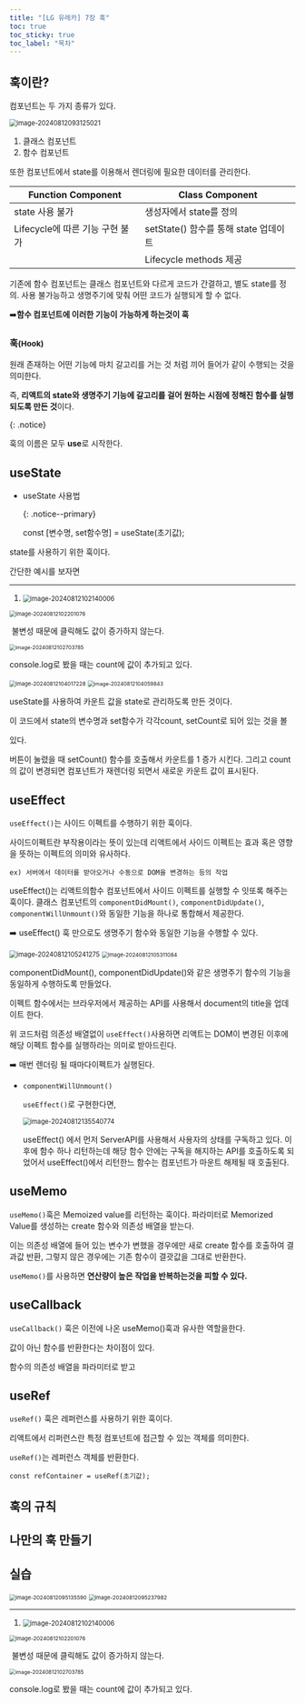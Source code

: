```yaml
---
title: "[LG 유레카] 7장 훅"
toc: true
toc_sticky: true
toc_label: "목차"
---
```


## 훅이란?

컴포넌트는 두 가지 종류가 있다.

<img src="/../../images/2024-08-12-훅/image-20240812093125021.png" alt="image-20240812093125021" style="zoom:80%;" />

1. 클래스 컴포넌트
2. 함수 컴포넌트

또한 컴포넌트에서 state를 이용해서 렌더링에 필요한 데이터를 관리한다.

| Function Component              | Class Component                       |
| ------------------------------- | ------------------------------------- |
| state 사용 불가                 | 생성자에서 state를 정의               |
| Lifecycle에 따른 기능 구현 불가 | setState() 함수를 통해 state 업데이트 |
|                                 | Lifecycle methods 제공                |

기존에 함수 컴포넌트는 클래스 컴포넌트와 다르게 코드가 간결하고, 별도 state를 정의. 사용 불가능하고 생명주기에 맞춰 어떤 코드가 실행되게 할 수 없다.

➡️**함수 컴포넌트에 이러한 기능이 가능하게 하는것이 <span class="hlm">훅</span>**



### 훅<small>(Hook)</small>

원래 존재하는 어떤 기능에 마치 갈고리를 거는 것 처럼 끼어 들어가 같이 수행되는 것을 의미한다.

즉, <span class="hlm">**리액트의 state와 생명주기 기능에 갈고리를 걸어 원하는 시점에 정해진 함수를 실행되도록 만든 것**</span>이다.

{: .notice}

훅의 이름은 모두 **use**로 시작한다.



## useState

- useState 사용법

  {: .notice--primary}

  const [변수명, set함수명] = useState(초기값);

state를 사용하기 위한 훅이다.

간단한 예시를 보자면



---

1. <img src="/../../images/2024-08-12-훅/image-20240812102140006.png" alt="image-20240812102140006" style="zoom:80%;" />

<img src="../../../images/2024-08-12-훅/image-20240812102201076.png" alt="image-20240812102201076" style="zoom:67%;" />

​		불변성 때문에 클릭해도 값이 증가하지 않는다.

<img src="/../../images/2024-08-12-훅/image-20240812102703785.png" alt="image-20240812102703785" style="zoom:65%;" />

console.log로 봤을 때는 count에 값이 추가되고 있다.



<img src="/../../images/2024-08-12-훅/image-20240812104017228.png" alt="image-20240812104017228" style="zoom:67%;" />

<img src="/../../images/2024-08-12-훅/image-20240812104059843.png" alt="image-20240812104059843" style="zoom:65%;" />



useState를 사용하여 카운트 값을 state로 관리하도록 만든 것이다.

이 코드에서 state의 변수명과 set함수가 각각count, setCount로 되어 있는 것을 볼 

있다.

버튼이 눌렸을 때 setCount() 함수를 호출해서 카운트를 1 증가 시킨다. 그리고 count의 값이 변경되면 컴포넌트가 재렌더링 되면서 새로운 카운트 값이 표시된다.

## useEffect

`useEffect()`는  사이드 이펙트를 수행하기 위한 훅이다. 

사이드이펙트란 부작용이라는 뜻이 있는데 리액트에서 사이드 이펙트는  효과 혹은 영향을 뜻하는 이펙트의 의미와 유사하다.

`ex) 서버에서 데이터를 받아오거나 수동으로 DOM을 변경하는 등의 작업`



useEffect()는 리액트의함수 컴포넌트에서 사이드 이펙트를 실행할 수 잇또록 해주는 훅이다. 클래스 컴포넌트의 `componentDidMount()`, `componentDidUpdate()`, `componentWillUnmount()`와 동일한 기능을 하나로 통합해서 제공한다.

➡️ useEffect() 훅 만으로도 생명주기 함수와 동일한 기능을 수행할 수 있다.

<img src="/../../images/2024-08-12-훅/image-20240812105241275.png" alt="image-20240812105241275" style="zoom:80%;" />

<img src="/../../images/2024-08-12-훅/image-20240812105311084.png" alt="image-20240812105311084" style="zoom:67%;" />

componentDidMount(), componentDidUpdate()와 같은 생명주기 함수의 기능을 동일하게 수행하도록 만들었다.



이펙트 함수에서는 브라우저에서 제공하는 API를 사용해서 document의 title을 업데이트 한다.



위 코드처럼 의존성 배열없이 `useEffect()`사용하면 리액트는 DOM이 변경된 이후에 해당 이펙트 함수를 실행하라는 의미로 받아드린다.

➡️ 매번 렌더링 될 때마다이펙트가 실행된다.



- `componentWillUnmount()`

  `useEffect()`로 구현한다면,

  <img src="/../../images/2024-08-12-훅/image-20240812135540774.png" alt="image-20240812135540774" style="zoom:80%;" />

  useEffect() 에서 먼저 ServerAPI를 사용해서 사용자의 상태를 구독하고 있다. 이후에 함수 하나 리턴하는데 해당 함수 안에는 구독을 해지하는 API를 호출하도록 되었어서 useEffect()에서 리턴한느 함수는 컴포넌트가 마운트 해제될 때 호출된다.

## useMemo

`useMemo()`훅은 Memoized value를 리턴하는 훅이다. 파라미터로 Memorized Value를 생성하는 create 함수와 의존성 배열을 받는다.

이는 의존성 배열에 들어 있는 변수가 변했을 경우에만 새로 create 함수를 호출하여 결과값 반환, 그렇지 않은 경우에는 기존 함수이 결괏값을 그대로 반환한다.

`useMemo()`를 사용하면 **연산량이 높은 작업을 반복하는것을 피할 수 있다.**

## useCallback

`useCallback()` 훅은 이전에 나온 useMemo()훅과 유사한 역할을한다.

값이 아닌 함수를 반환한다는 차이점이 있다.

함수의 의존성 배열을 파라미터로 받고 

## useRef

`useRef()` 훅은 레퍼런스를 사용하기 위한 훅이다.

리액트에서 리퍼런스란 특정 컴포넌트에 접근할 수 있는 객체를 의미한다.

`useRef()`는 레퍼런스 객체를 반환한다.

`const refContainer = useRef(초기값);`

## 훅의 규칙

## 나만의 훅 만들기

## 실습

<img src="/../../images/2024-08-12-훅/image-20240812095135590.png" alt="image-20240812095135590" style="zoom:67%;" />

<img src="/../../images/2024-08-12-훅/image-20240812095237982.png" alt="image-20240812095237982" style="zoom:67%;" />



---

1. <img src="../../../images/2024-08-12-훅/image-20240812102140006.png" alt="image-20240812102140006" style="zoom:80%;" />

<img src="../../../images/2024-08-12-훅/image-20240812102201076.png" alt="image-20240812102201076" style="zoom:67%;" />

​		불변성 때문에 클릭해도 값이 증가하지 않는다.

<img src="../../../images/2024-08-12-훅/image-20240812102703785.png" alt="image-20240812102703785" style="zoom:65%;" />

console.log로 봤을 때는 count에 값이 추가되고 있다.


